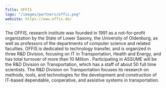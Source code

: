 ```yaml
---
Title: OFFIS
logo: "/images/partners/offis.png"
website: https://www.offis.de/
---
```

The OFFIS, research institute was founded in 1991 as a not-for-profit organization by the State of Lower Saxony, the University of Oldenburg, as well as professors of the departments of computer science and related faculties. OFFIS is dedicated to technology transfer, and is organized in three R&D Division, focusing on IT in Transportation, Health and Energy, and has total turnover of more than 10 Million . Participating in ASSUME will be the R&D Division on Transportation, which has a staff of about 50 full time scientists. The R&D Division on Transportation focuses its research on methods, tools, and technologies for the development and construction of IT-based dependable, cooperative, and assistive systems in transportation.
